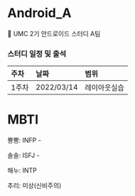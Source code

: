 # Android_A
🤖  UMC 2기 안드로이드 스터디 A팀

### 스터디 일정 및 출석

|주차|날짜|범위|
|:---|:---|:---|
|1주차|2022/03/14|레이아웃실습|

# MBTI
뿅뿅: INFP - 

솔솔: ISFJ - 

해누: INTP

추리: 미상(신비주의)
